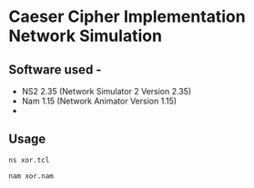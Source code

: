 # Caeser Cipher Implementation Network Simulation

## Software used -
- NS2 2.35 (Network Simulator 2 Version 2.35)
- Nam 1.15 (Network Animator Version 1.15)
- 
## Usage
`ns xor.tcl`

`nam xor.nam`
